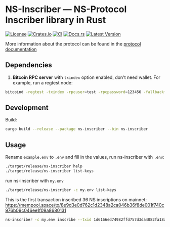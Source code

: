 # NS-Inscriber — NS-Protocol Inscriber library in Rust
[![License](https://img.shields.io/crates/l/ns-inscriber.svg)](https://github.com/ldclabs/ns-rs/blob/main/LICENSE)
[![Crates.io](https://img.shields.io/crates/d/ns-inscriber.svg)](https://crates.io/crates/ns-inscriber)
[![CI](https://github.com/ldclabs/ns-rs/actions/workflows/ci.yml/badge.svg)](https://github.com/ldclabs/ns-rs/actions/workflows/ci.yml)
[![Docs.rs](https://img.shields.io/docsrs/ns-inscriber?label=docs.rs)](https://docs.rs/ns-inscriber)
[![Latest Version](https://img.shields.io/crates/v/ns-inscriber.svg)](https://crates.io/crates/ns-inscriber)

More information about the protocol can be found in the [protocol documentation](https://github.com/ldclabs/ns-protocol)

## Dependencies

1. **Bitcoin RPC server** with `txindex` option enabled, don't need wallet. For example, run a regtest node:

```sh
bitcoind -regtest -txindex -rpcuser=test -rpcpassword=123456 -fallbackfee=0.00001
```

## Development

Build:
```sh
cargo build --release --package ns-inscriber --bin ns-inscriber
```

## Usage

Rename `example.env` to `.env` and fill in the values, run ns-inscriber with `.env`:
```sh
./target/release/ns-inscriber help
./target/release/ns-inscriber list-keys
```

run ns-inscriber with `my.env`
```sh
./target/release/ns-inscriber -c my.env list-keys
```

This is the first transaction inscribed 36 NS inscriptions on mainnet:
https://mempool.space/tx/8e9d3e0d762c1d2348a2ca046b36f8de001f740c976b09c046ee1f09a8680131

```sh
ns-inscriber -c my.env inscribe --txid 1d6166ed74982ffd757d3da4082fa18a61094785a3338d6caf3c50190f3e14d7 --addr bc1q6dukpvmcxae0pdh95zgh793l5ept8fluhqqnyc --fee 200 --key 0x31d6ec328b42051a63c1619afad4e60b78f4991e62337918fe2d2e694a4f88f7 --names 0,1,2,3,4,5,6,7,8,9,a,b,c,d,e,f,g,h,i,j,k,l,m,n,o,p,q,r,s,t,u,v,w,x,y,z
```

